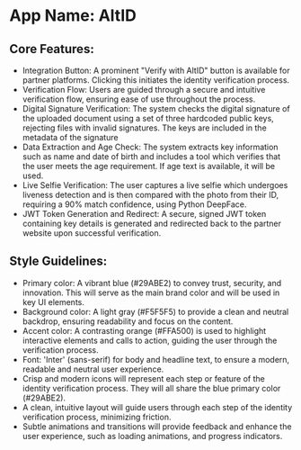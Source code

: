 # **App Name**: AltID

## Core Features:

- Integration Button: A prominent "Verify with AltID" button is available for partner platforms. Clicking this initiates the identity verification process.
- Verification Flow: Users are guided through a secure and intuitive verification flow, ensuring ease of use throughout the process.
- Digital Signature Verification: The system checks the digital signature of the uploaded document using a set of three hardcoded public keys, rejecting files with invalid signatures.  The keys are included in the metadata of the signature
- Data Extraction and Age Check: The system extracts key information such as name and date of birth and includes a tool which verifies that the user meets the age requirement. If age text is available, it will be used.
- Live Selfie Verification: The user captures a live selfie which undergoes liveness detection and is then compared with the photo from their ID, requiring a 90% match confidence, using Python DeepFace.
- JWT Token Generation and Redirect: A secure, signed JWT token containing key details is generated and redirected back to the partner website upon successful verification.

## Style Guidelines:

- Primary color: A vibrant blue (#29ABE2) to convey trust, security, and innovation. This will serve as the main brand color and will be used in key UI elements.
- Background color: A light gray (#F5F5F5) to provide a clean and neutral backdrop, ensuring readability and focus on the content.
- Accent color: A contrasting orange (#FFA500) is used to highlight interactive elements and calls to action, guiding the user through the verification process.
- Font: 'Inter' (sans-serif) for body and headline text, to ensure a modern, readable and neutral user experience.
- Crisp and modern icons will represent each step or feature of the identity verification process. They will all share the blue primary color (#29ABE2).
- A clean, intuitive layout will guide users through each step of the identity verification process, minimizing friction.
- Subtle animations and transitions will provide feedback and enhance the user experience, such as loading animations, and progress indicators.